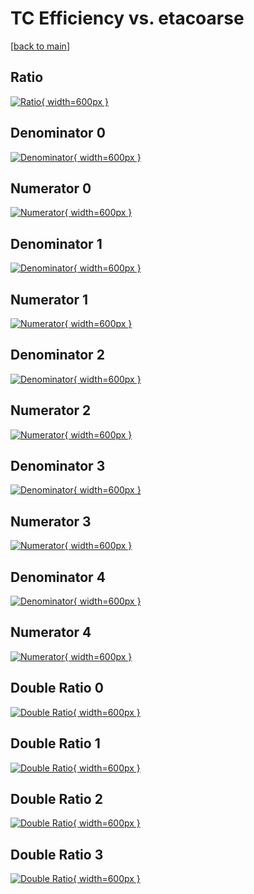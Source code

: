# TC Efficiency vs. etacoarse

[[back to main](./)]



## Ratio

[![Ratio](../mtv/var/TC_loweta_13_1_eff_etacoarse.png){ width=600px }](../mtv/var/TC_loweta_13_1_eff_etacoarse.pdf)

## Denominator 0

[![Denominator](../mtv/den/TC_loweta_13_1_eff_etacoarse_den0.png){ width=600px }](../mtv/den/TC_loweta_13_1_eff_etacoarse_den0.pdf)

## Numerator 0

[![Numerator](../mtv/num/TC_loweta_13_1_eff_etacoarse_num0.png){ width=600px }](../mtv/num/TC_loweta_13_1_eff_etacoarse_num0.pdf)

## Denominator 1

[![Denominator](../mtv/den/TC_loweta_13_1_eff_etacoarse_den1.png){ width=600px }](../mtv/den/TC_loweta_13_1_eff_etacoarse_den1.pdf)

## Numerator 1

[![Numerator](../mtv/num/TC_loweta_13_1_eff_etacoarse_num1.png){ width=600px }](../mtv/num/TC_loweta_13_1_eff_etacoarse_num1.pdf)

## Denominator 2

[![Denominator](../mtv/den/TC_loweta_13_1_eff_etacoarse_den2.png){ width=600px }](../mtv/den/TC_loweta_13_1_eff_etacoarse_den2.pdf)

## Numerator 2

[![Numerator](../mtv/num/TC_loweta_13_1_eff_etacoarse_num2.png){ width=600px }](../mtv/num/TC_loweta_13_1_eff_etacoarse_num2.pdf)

## Denominator 3

[![Denominator](../mtv/den/TC_loweta_13_1_eff_etacoarse_den3.png){ width=600px }](../mtv/den/TC_loweta_13_1_eff_etacoarse_den3.pdf)

## Numerator 3

[![Numerator](../mtv/num/TC_loweta_13_1_eff_etacoarse_num3.png){ width=600px }](../mtv/num/TC_loweta_13_1_eff_etacoarse_num3.pdf)

## Denominator 4

[![Denominator](../mtv/den/TC_loweta_13_1_eff_etacoarse_den4.png){ width=600px }](../mtv/den/TC_loweta_13_1_eff_etacoarse_den4.pdf)

## Numerator 4

[![Numerator](../mtv/num/TC_loweta_13_1_eff_etacoarse_num4.png){ width=600px }](../mtv/num/TC_loweta_13_1_eff_etacoarse_num4.pdf)

## Double Ratio 0

[![Double Ratio](../mtv/ratio/TC_loweta_13_1_eff_etacoarse_ratio0.png){ width=600px }](../mtv/ratio/TC_loweta_13_1_eff_etacoarse_ratio0.pdf)

## Double Ratio 1

[![Double Ratio](../mtv/ratio/TC_loweta_13_1_eff_etacoarse_ratio1.png){ width=600px }](../mtv/ratio/TC_loweta_13_1_eff_etacoarse_ratio1.pdf)

## Double Ratio 2

[![Double Ratio](../mtv/ratio/TC_loweta_13_1_eff_etacoarse_ratio2.png){ width=600px }](../mtv/ratio/TC_loweta_13_1_eff_etacoarse_ratio2.pdf)

## Double Ratio 3

[![Double Ratio](../mtv/ratio/TC_loweta_13_1_eff_etacoarse_ratio3.png){ width=600px }](../mtv/ratio/TC_loweta_13_1_eff_etacoarse_ratio3.pdf)

